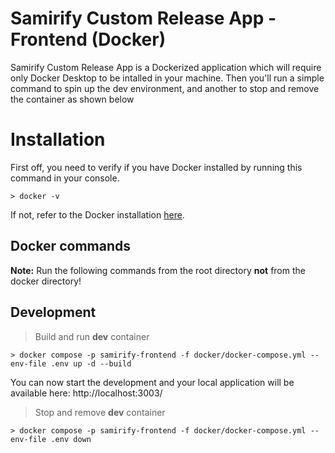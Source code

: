 # Samirify Custom Release App - Frontend (Docker)

Samirify Custom Release App is a Dockerized application which will require only Docker Desktop to be intalled in your machine. Then you'll run a simple command to spin up the dev environment, and another to stop and remove the container as shown below

# Installation

First off, you need to verify if you have Docker installed by running this command in your console.

`> docker -v`

If not, refer to the Docker installation [here](https://docs.docker.com/get-docker/).

## Docker commands

**Note:** Run the following commands from the root directory **not** from the docker directory!

## Development

> Build and run **dev** container

`> docker compose -p samirify-frontend -f docker/docker-compose.yml --env-file .env up -d --build`

You can now start the development and your local application will be available here: http://localhost:3003/

> Stop and remove **dev** container

`> docker compose -p samirify-frontend -f docker/docker-compose.yml --env-file .env down`
